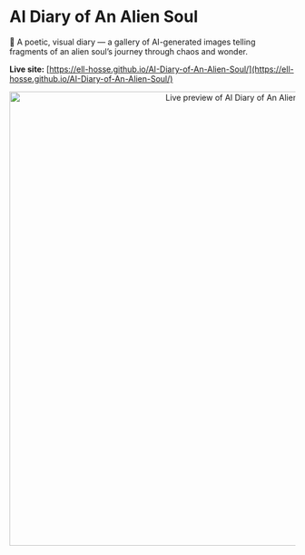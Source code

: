 # AI Diary of An Alien Soul

🌌 A poetic, visual diary — a gallery of AI-generated images telling fragments of an alien soul’s journey through chaos and wonder.

**Live site:** [https://ell-hosse.github.io/AI-Diary-of-An-Alien-Soul/](https://ell-hosse.github.io/AI-Diary-of-An-Alien-Soul/)
<p align="center">
  <a href="https://ell-hosse.github.io/AI-Diary-of-An-Alien-Soul/">
    <img
      src="https://image.thum.io/get/maxAge/1/width/2000/crop/800/https://ell-hosse.github.io/AI-Diary-of-An-Alien-Soul/?v=0000009"
      alt="Live preview of AI Diary of An Alien Soul"
      width="800">
  </a>
</p>

